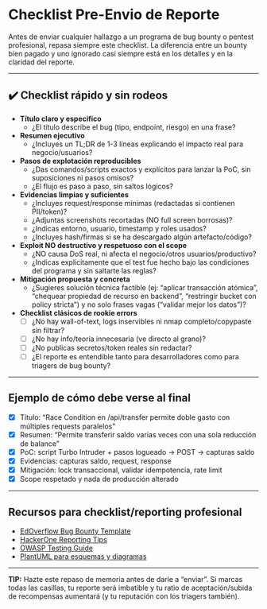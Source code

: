 # Checklist Pre-Envio de Reporte

Antes de enviar cualquier hallazgo a un programa de bug bounty o pentest profesional, repasa siempre este checklist. La diferencia entre un bounty bien pagado y uno ignorado casi siempre está en los detalles y en la claridad del reporte.

---

## ✔️ Checklist rápido y sin rodeos

- **Título claro y específico**
  - ¿El título describe el bug (tipo, endpoint, riesgo) en una frase?
- **Resumen ejecutivo**
  - ¿Incluyes un TL;DR de 1-3 líneas explicando el impacto real para negocio/usuarios?
- **Pasos de explotación reproducibles**
  - ¿Das comandos/scripts exactos y explícitos para lanzar la PoC, sin suposiciones ni pasos omisos?
  - ¿El flujo es paso a paso, sin saltos lógicos?
- **Evidencias limpias y suficientes**
  - ¿Incluyes request/response mínimas (redactadas si contienen PII/token)?
  - ¿Adjuntas screenshots recortadas (NO full screen borrosas)?
  - ¿Indicas entorno, usuario, timestamp y roles usados?
  - ¿Incluyes hash/firmas si se ha descargado algún artefacto/código?
- **Exploit NO destructivo y respetuoso con el scope**
  - ¿NO causa DoS real, ni afecta el negocio/otros usuarios/productivo?
  - ¿Indicas explicitamente que el test fue hecho bajo las condiciones del programa y sin saltarte las reglas?
- **Mitigación propuesta y concreta**
  - ¿Sugieres solución técnica factible (ej: “aplicar transacción atómica”, “chequear propiedad de recurso en backend”, “restringir bucket con policy stricta”) y no solo frases vagas (“validar mejor los datos”)?
- **Checklist clásicos de rookie errors**
  - [ ]  ¿No hay wall-of-text, logs inservibles ni nmap completo/copypaste sin filtrar?
  - [ ]  ¿No hay info/teoría innecesaria (ve directo al grano)?
  - [ ]  ¿No publicas secretos/token reales sin redactar?
  - [ ]  ¿El reporte es entendible tanto para desarrolladores como para triagers de bug bounty?

---

## Ejemplo de cómo debe verse al final

- [X]  Título: “Race Condition en /api/transfer permite doble gasto con múltiples requests paralelos”
- [X]  Resumen: “Permite transferir saldo varias veces con una sola reducción de balance”
- [X]  PoC: script Turbo Intruder + pasos logueado → POST → capturas saldo
- [X]  Evidencias: capturas saldo, request, response
- [X]  Mitigación: lock transaccional, validar idempotencia, rate limit
- [X]  Scope respetado y nada de producción alterado

---

## Recursos para checklist/reporting profesional

- [EdOverflow Bug Bounty Template](https://github.com/EdOverflow/bugbounty-report-template)
- [HackerOne Reporting Tips](https://www.hackerone.com/blog/how-write-good-vulnerability-report)
- [OWASP Testing Guide](https://owasp.org/www-project-web-security-testing-guide/)
- [PlantUML para esquemas y diagramas](https://plantuml.com/markdown)

---

**TIP:** Hazte este repaso de memoria antes de darle a “enviar”. Si marcas todas las casillas, tu reporte será imbatible y tu ratio de aceptación/subida de recompensas aumentará (y tu reputación con los triagers también).
